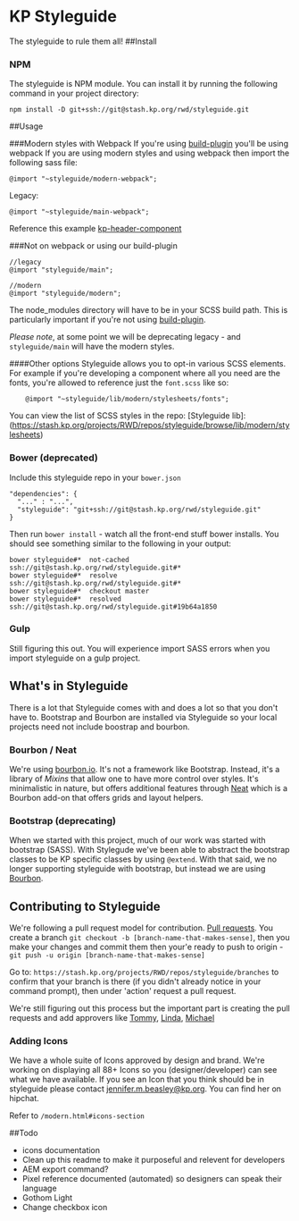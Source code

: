 # KP Styleguide

The styleguide to rule them all!
##Install
### NPM

The styleguide is NPM module. You can install it by running the following command in your project directory:

    npm install -D git+ssh://git@stash.kp.org/rwd/styleguide.git


##Usage

###Modern styles with Webpack
If you're using [build-plugin](https://stash.kp.org/projects/RWD/repos/build-plugin/browse) you'll be using webpack
If you are using modern styles and using webpack then import the following sass file:

    @import "~styleguide/modern-webpack";

Legacy:

    @import "~styleguide/main-webpack";


Reference this example [kp-header-component](https://stash.kp.org/projects/CDS/repos/kp-header-component/browse)

###Not on webpack or using our build-plugin

    //legacy
    @import "styleguide/main";

    //modern
    @import "styleguide/modern";

The node_modules directory will have to be in your SCSS build path. This is particularly important if you're not using [build-plugin](https://stash.kp.org/projects/RWD/repos/build-plugin/browse).

*Please note*, at some point we will be deprecating legacy - and `styleguide/main` will have the modern styles.

####Other options
Styleguide allows you to opt-in various SCSS elements. For example if you're developing a component where all you need are the fonts, you're allowed to reference just the `font.scss` like so:

```
    @import "~styleguide/lib/modern/stylesheets/fonts";

```
You can view the list of SCSS styles in the repo: [Styleguide lib]:(https://stash.kp.org/projects/RWD/repos/styleguide/browse/lib/modern/stylesheets)

### Bower (deprecated)

Include this styleguide repo in your `bower.json`

    "dependencies": {
      "..." : "...",
      "styleguide": "git+ssh://git@stash.kp.org/rwd/styleguide.git"
    }

Then run `bower install` - watch all the front-end stuff bower installs. You should see something similar to the following in your output:

    bower styleguide#*  not-cached ssh://git@stash.kp.org/rwd/styleguide.git#*
    bower styleguide#*  resolve ssh://git@stash.kp.org/rwd/styleguide.git#*
    bower styleguide#*  checkout master
    bower styleguide#*  resolved ssh://git@stash.kp.org/rwd/styleguide.git#19b64a1850

### Gulp

Still figuring this out. You will experience import SASS errors when you import styleguide on a gulp project.


## What's in Styleguide

There is a lot that Styleguide comes with and does a lot so that you don't have to. Bootstrap and Bourbon are installed via Styleguide so your local projects need not include boostrap and bourbon.

### Bourbon / Neat

We're using [bourbon.io](http://bourbon.io/). It's not a framework like Bootstrap. Instead, it's a library of _Mixins_ that allow one to have more control over styles. It's minimalistic in nature, but offers additional features through [Neat](http://neat.bourbon.io/) which is a Bourbon add-on that offers grids and layout helpers.

### Bootstrap (deprecating)

When we started with this project, much of our work was started with bootstrap (SASS). With Stylegude we've been able to abstract the bootstrap classes to be KP specific classes by using `@extend`. With that said, we no longer supporting styleguide with bootstrap, but instead we are using [Bourbon](http://bourbon.io/).


## Contributing to Styleguide
We're following a pull request model for contribution. [Pull requests](https://www.atlassian.com/git/tutorials/making-a-pull-request/). You create a branch `git checkout -b [branch-name-that-makes-sense]`, then you make your changes and commit them then your'e ready to push to origin - `git push -u origin [branch-name-that-makes-sense]`

Go to: `https://stash.kp.org/projects/RWD/repos/styleguide/branches` to confirm that your branch is there (if you didn't already notice in your command prompt), then under 'action' request a pull request.

We're still figuring out this process but the important part is creating the pull requests and add approvers like [Tommy](https://stash.kp.org/users/i183632), [Linda](https://stash.kp.org/users/l151042), [Michael](https://stash.kp.org/users/k948046)

### Adding Icons

We have a whole suite of Icons approved by design and brand. We're working on displaying all 88+ Icons so you (designer/developer) can see what we have available. If you see an Icon that you think should be in styleguide please contact jennifer.m.beasley@kp.org. You can find her on hipchat.

Refer to `/modern.html#icons-section`


##Todo
- icons documentation
- Clean up this readme to make it purposeful and relevent for developers
- AEM export command?
- Pixel reference documented (automated) so designers can speak their language
- Gothom Light
- Change checkbox icon
